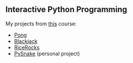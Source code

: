 ## Interactive Python Programming


My projects from [this](https://www.coursera.org/course/interactivepython) course:

- [Pong](http://www.codeskulptor.org/#user34_qJweOJidBb11eb7.py)
- [Blackjack](http://www.codeskulptor.org/#user34_7fka5vLn25UlGdx.py)
- [RiceRocks](http://www.codeskulptor.org/#user34_JNKaKwztzYiOVm3.py)
- [PySnake](http://www.codeskulptor.org/#user34_iLodoHOTYfg22F6.py) (personal project)
